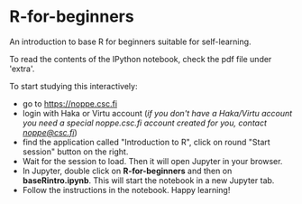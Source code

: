 # R-for-beginners
An introduction to base R for beginners suitable for self-learning.

To read the contents of the IPython notebook, check the pdf file under 'extra'.

To start studying this interactively:
 - go to https://noppe.csc.fi
 - login with Haka or Virtu account (*if you don't have a Haka/Virtu account you need a special noppe.csc.fi account created for you, contact noppe@csc.fi*)
 - find the application called "Introduction to R", click on round "Start session" button on the right.
 - Wait for the session to load. Then it will open Jupyter in your browser.
 - In Jupyter, double click on __R-for-beginners__ and then on __baseRintro.ipynb__. This will start the notebook in a new Jupyter tab.
 - Follow the instructions in the notebook. Happy learning!

